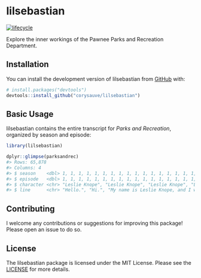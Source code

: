 
<!-- README.md is generated from README.Rmd. Please edit that file -->

# lilsebastian

<!-- badges: start -->

[![lifecycle](https://img.shields.io/badge/lifecycle-experimental-brightgreen.svg)](https://www.tidyverse.org/lifecycle/#experimental)
<!-- badges: end -->

Explore the inner workings of the Pawnee Parks and Recreation
Department.

## Installation

You can install the development version of lilsebastian from
[GitHub](https://github.com/) with:

``` r
# install.packages("devtools")
devtools::install_github("corysauve/lilsebastian")
```

## Basic Usage

lilsebastian contains the entire transcript for *Parks and Recreation*,
organized by season and episode:

``` r
library(lilsebastian)

dplyr::glimpse(parksandrec)
#> Rows: 65,878
#> Columns: 4
#> $ season    <dbl> 1, 1, 1, 1, 1, 1, 1, 1, 1, 1, 1, 1, 1, 1, 1, 1, 1, 1, 1, 1, ~
#> $ episode   <dbl> 1, 1, 1, 1, 1, 1, 1, 1, 1, 1, 1, 1, 1, 1, 1, 1, 1, 1, 1, 1, ~
#> $ character <chr> "Leslie Knope", "Leslie Knope", "Leslie Knope", "Leslie Knop~
#> $ line      <chr> "Hello.", "Hi.", "My name is Leslie Knope, and I work for th~
```

## Contributing

I welcome any contributions or suggestions for improving this package!
Please open an issue to do so.

## License

The lilsebastian package is licensed under the MIT License. Please see
the [LICENSE](LICENSE.md) for more details.
